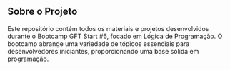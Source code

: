 ## Sobre o Projeto
Este repositório contém todos os materiais e projetos desenvolvidos durante o Bootcamp GFT Start #6, focado em Lógica de Programação. 
O bootcamp abrange uma variedade de tópicos essenciais para desenvolvedores iniciantes, proporcionando uma base sólida em programação.

